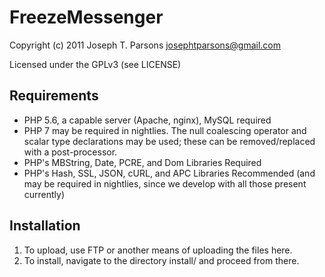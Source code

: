 FreezeMessenger
====================
Copyright (c) 2011 Joseph T. Parsons <josephtparsons@gmail.com>

Licensed under the GPLv3 (see LICENSE)

Requirements
---------------------
*    PHP 5.6, a capable server (Apache, nginx), MySQL required
*    PHP 7 may be required in nightlies. The null coalescing operator and scalar type declarations may be used; these can be removed/replaced with a post-processor.
*    PHP's MBString, Date, PCRE, and Dom Libraries Required
*    PHP's Hash, SSL, JSON, cURL, and APC Libraries Recommended (and may be required in nightlies, since we develop with all those present currently)

Installation
---------------------
1.   To upload, use FTP or another means of uploading the files here.
2.   To install, navigate to the directory install/ and proceed from there.